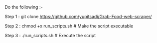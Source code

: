 Do the following :-

Step 1 : git clone https://github.com/yupitsadi/Grab-Food-web-scraper/

Step 2 : chmod +x run_scripts.sh  # Make the script executable

Step 3 : ./run_scripts.sh         # Execute the script

